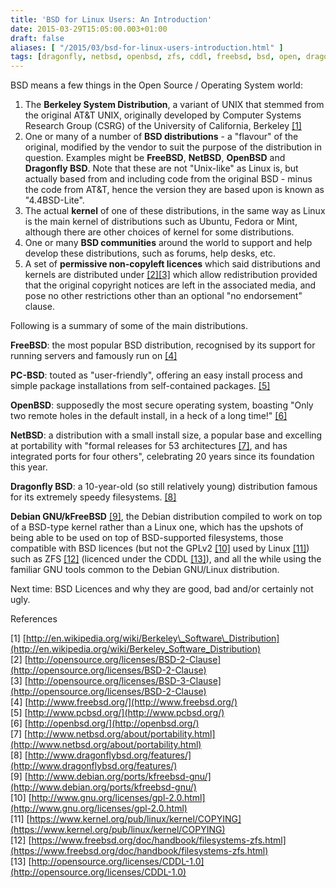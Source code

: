 ```yaml
---
title: 'BSD for Linux Users: An Introduction'
date: 2015-03-29T15:05:00.003+01:00
draft: false
aliases: [ "/2015/03/bsd-for-linux-users-introduction.html" ]
tags: [dragonfly, netbsd, openbsd, zfs, cddl, freebsd, bsd, open, dragonflybsd, free, linux, gnu, debian, pcbsd, sco, unix, licence]
---
```


  
BSD means a few things in the Open Source / Operating System world:  

1.  The **Berkeley System Distribution**, a variant of UNIX that stemmed from the original AT&T UNIX, originally developed by Computer Systems Research Group (CSRG) of the University of California, Berkeley [\[1\]](http://en.wikipedia.org/wiki/Berkeley_Software_Distribution)
2.  One or many of a number of **BSD distributions** - a "flavour" of the original, modified by the vendor to suit the purpose of the distribution in question. Examples might be **FreeBSD**, **NetBSD**, **OpenBSD** and **Dragonfly BSD**. Note that these are not "Unix-like" as Linux is, but actually based from and including code from the original BSD - minus the code from AT&T, hence the version they are based upon is known as "4.4BSD-Lite".
3.  The actual **kernel** of one of these distributions, in the same way as Linux is the main kernel of distributions such as Ubuntu, Fedora or Mint, although there are other choices of kernel for some distributions.
4.  One or many **BSD communities** around the world to support and help develop these distributions, such as forums, help desks, etc.
5.  A set of **permissive non-copyleft licences** which said distributions and kernels are distributed under [\[2\]](http://opensource.org/licenses/BSD-2-Clause)[\[3\]](http://opensource.org/licenses/BSD-3-Clause) which allow redistribution provided that the original copyright notices are left in the associated media, and pose no other restrictions other than an optional "no endorsement" clause.

Following is a summary of some of the main distributions.  
  
**FreeBSD**: the most popular BSD distribution, recognised by its support for running servers and famously run on [\[4\]](http://www.freebsd.org/)  
  
**PC-BSD**: touted as "user-friendly", offering an easy install process and simple package installations from self-contained packages. [\[5\]](http://www.pcbsd.org/)  
  
**OpenBSD**: supposedly the most secure operating system, boasting "Only two remote holes in the default install, in a heck of a long time!" [\[6\]](http://openbsd.org/)  
  
**NetBSD**: a distribution with a small install size, a popular base and excelling at portability with "formal releases for 53 architectures [\[7\]](http://www.netbsd.org/about/portability.html), and has integrated ports for four others", celebrating 20 years since its foundation this year.  
  
**Dragonfly BSD**: a 10-year-old (so still relatively young) distribution famous for its extremely speedy filesystems. [\[8\]](http://www.dragonflybsd.org/features/)  
  
**Debian GNU/kFreeBSD** [\[9\]](http://www.debian.org/ports/kfreebsd-gnu/), the Debian distribution compiled to work on top of a BSD-type kernel rather than a Linux one, which has the upshots of being able to be used on top of BSD-supported filesystems, those compatible with BSD licences (but not the GPLv2 [\[10\]](http://www.gnu.org/licenses/gpl-2.0.html) used by Linux [\[11\]](https://www.kernel.org/pub/linux/kernel/COPYING)) such as ZFS [\[12\]](https://www.freebsd.org/doc/handbook/filesystems-zfs.html) (licenced under the CDDL [\[13\]](http://opensource.org/licenses/CDDL-1.0)), and all the while using the familiar GNU tools common to the Debian GNU/Linux distribution.  
  
Next time: BSD Licences and why they are good, bad and/or certainly not ugly.  
  
  
References  
  
\[1\] [http://en.wikipedia.org/wiki/Berkeley\_Software\_Distribution](http://en.wikipedia.org/wiki/Berkeley_Software_Distribution)  
\[2\] [http://opensource.org/licenses/BSD-2-Clause](http://opensource.org/licenses/BSD-2-Clause)  
\[3\] [http://opensource.org/licenses/BSD-3-Clause](http://opensource.org/licenses/BSD-2-Clause)  
\[4\] [http://www.freebsd.org/](http://www.freebsd.org/)  
\[5\] [http://www.pcbsd.org/](http://www.pcbsd.org/)  
\[6\] [http://openbsd.org/](http://openbsd.org/)  
\[7\] [http://www.netbsd.org/about/portability.html](http://www.netbsd.org/about/portability.html)  
\[8\] [http://www.dragonflybsd.org/features/](http://www.dragonflybsd.org/features/)  
\[9\] [http://www.debian.org/ports/kfreebsd-gnu/](http://www.debian.org/ports/kfreebsd-gnu/)  
\[10\] [http://www.gnu.org/licenses/gpl-2.0.html](http://www.gnu.org/licenses/gpl-2.0.html)  
\[11\] [https://www.kernel.org/pub/linux/kernel/COPYING](https://www.kernel.org/pub/linux/kernel/COPYING)  
\[12\] [https://www.freebsd.org/doc/handbook/filesystems-zfs.html](https://www.freebsd.org/doc/handbook/filesystems-zfs.html)  
\[13\] [http://opensource.org/licenses/CDDL-1.0](http://opensource.org/licenses/CDDL-1.0)